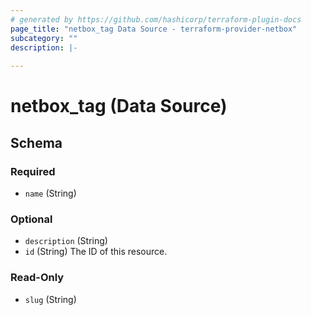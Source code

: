 ```yaml
---
# generated by https://github.com/hashicorp/terraform-plugin-docs
page_title: "netbox_tag Data Source - terraform-provider-netbox"
subcategory: ""
description: |-
  
---
```


# netbox_tag (Data Source)





<!-- schema generated by tfplugindocs -->
## Schema

### Required

- `name` (String)

### Optional

- `description` (String)
- `id` (String) The ID of this resource.

### Read-Only

- `slug` (String)


